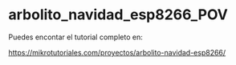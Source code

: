 # arbolito_navidad_esp8266_POV

Puedes encontar el tutorial completo en:

https://mikrotutoriales.com/proyectos/arbolito-navidad-esp8266/

